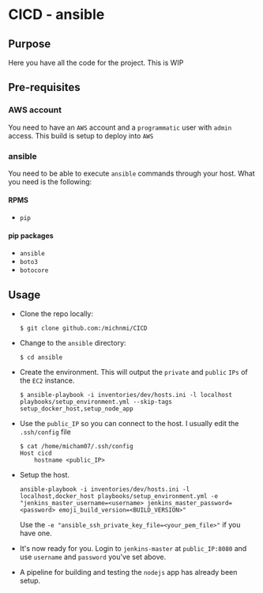 # CICD - ansible

## Purpose
Here you have all the code for the project. This is WIP 

## Pre-requisites
### AWS account
You need to have an `AWS` account and a `programmatic` user with `admin` access. This build is setup to deploy into `AWS`
### ansible
You need to be able to execute `ansible` commands through your host. 
What you need is the following: 
#### RPMS
- `pip`
#### pip packages
- `ansible`
- `boto3`
- `botocore`

## Usage

- Clone the repo locally:

    ```
    $ git clone github.com:/michnmi/CICD
    ```

- Change to the `ansible` directory:

    ```
    $ cd ansible
    ```

- Create the environment. This will output the `private` and `public` `IPs` of the `EC2` instance. 
    ```
    $ ansible-playbook -i inventories/dev/hosts.ini -l localhost playbooks/setup_environment.yml --skip-tags setup_docker_host,setup_node_app
    ```

- Use the `public_IP` so you can connect to the host. I usually edit the `.ssh/config` file
    ```
    $ cat /home/micham07/.ssh/config 
    Host cicd
        hostname <public_IP>
    ```
- Setup the host. 
    ```
    ansible-playbook -i inventories/dev/hosts.ini -l localhost,docker_host playbooks/setup_environment.yml -e "jenkins_master_username=<username> jenkins_master_password=<password> emoji_build_version=<BUILD_VERSION>"
    ```
  Use the `-e "ansible_ssh_private_key_file=<your_pem_file>"` if you have one. 
- It's now ready for you. Login to `jenkins-master` at `public_IP:8080` and use `username` and `password` you've set above. 
- A pipeline for building and testing the `nodejs` app has already been setup.
